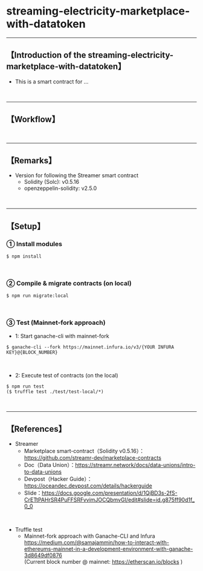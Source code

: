 # streaming-electricity-marketplace-with-datatoken

***
## 【Introduction of the streaming-electricity-marketplace-with-datatoken】
- This is a smart contract for ...

&nbsp;

***

## 【Workflow】


&nbsp;

***

## 【Remarks】
- Version for following the Streamer smart contract
  - Solidity (Solc): v0.5.16
  - openzeppelin-solidity: v2.5.0

&nbsp;

***

## 【Setup】
### ① Install modules
```
$ npm install
```

<br>

### ② Compile & migrate contracts (on local)
```
$ npm run migrate:local
```

<br>

### ③ Test (Mainnet-fork approach)
- 1: Start ganache-cli with mainnet-fork
```
$ ganache-cli --fork https://mainnet.infura.io/v3/{YOUR INFURA KEY}@{BLOCK_NUMBER}
```

<br>

- 2: Execute test of contracts (on the local)
```
$ npm run test
($ truffle test ./test/test-local/*)
```

<br>


***

## 【References】
- Streamer
  - Marketplace smart-contract（Solidity v0.5.16）：https://github.com/streamr-dev/marketplace-contracts 
  - Doc（Data Union）：https://streamr.network/docs/data-unions/intro-to-data-unions
  - Devpost（Hacker Guide）：https://oceandec.devpost.com/details/hackerguide
  - Slide：https://docs.google.com/presentation/d/1QjBD3s-2fS-CrETtPAHrSR4PuFFSRFvvimJOCQbmvGI/edit#slide=id.g875ff90d1f_0_0
  
<br>

- Truffle test
  - Mainnet-fork approach with Ganache-CLI and Infura   
https://medium.com/@samajammin/how-to-interact-with-ethereums-mainnet-in-a-development-environment-with-ganache-3d8649df0876    
(Current block number @ mainnet: https://etherscan.io/blocks )    
